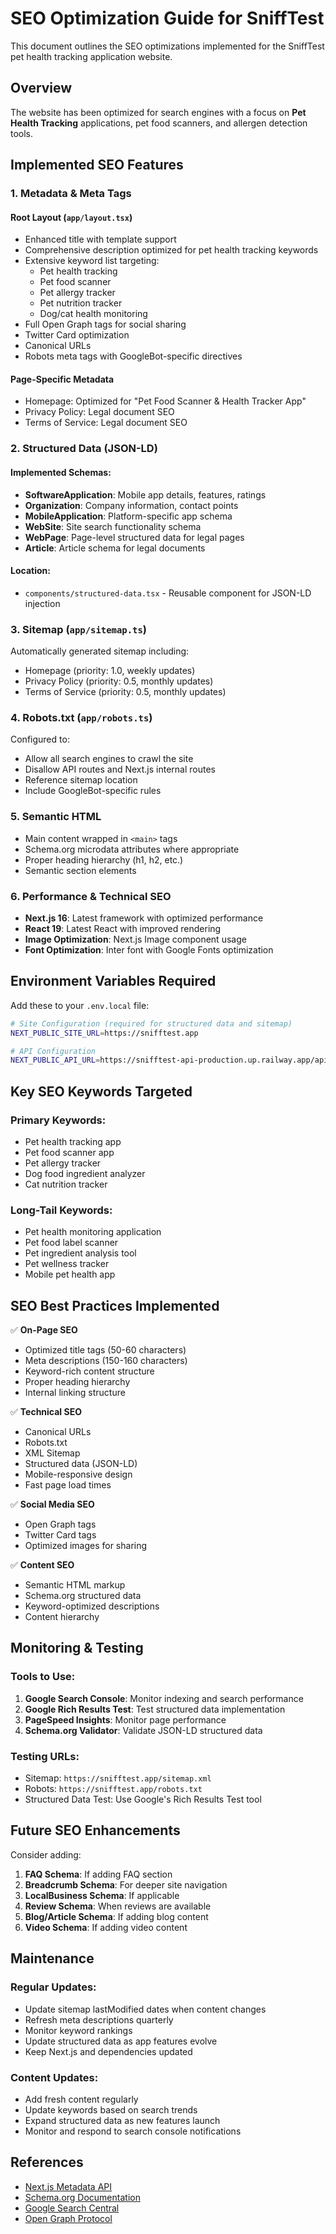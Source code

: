 # SEO Optimization Guide for SniffTest

This document outlines the SEO optimizations implemented for the SniffTest pet health tracking application website.

## Overview

The website has been optimized for search engines with a focus on **Pet Health Tracking** applications, pet food scanners, and allergen detection tools.

## Implemented SEO Features

### 1. Metadata & Meta Tags

#### Root Layout (`app/layout.tsx`)
- Enhanced title with template support
- Comprehensive description optimized for pet health tracking keywords
- Extensive keyword list targeting:
  - Pet health tracking
  - Pet food scanner
  - Pet allergy tracker
  - Pet nutrition tracker
  - Dog/cat health monitoring
- Full Open Graph tags for social sharing
- Twitter Card optimization
- Canonical URLs
- Robots meta tags with GoogleBot-specific directives

#### Page-Specific Metadata
- Homepage: Optimized for "Pet Food Scanner & Health Tracker App"
- Privacy Policy: Legal document SEO
- Terms of Service: Legal document SEO

### 2. Structured Data (JSON-LD)

#### Implemented Schemas:
- **SoftwareApplication**: Mobile app details, features, ratings
- **Organization**: Company information, contact points
- **MobileApplication**: Platform-specific app schema
- **WebSite**: Site search functionality schema
- **WebPage**: Page-level structured data for legal pages
- **Article**: Article schema for legal documents

#### Location:
- `components/structured-data.tsx` - Reusable component for JSON-LD injection

### 3. Sitemap (`app/sitemap.ts`)

Automatically generated sitemap including:
- Homepage (priority: 1.0, weekly updates)
- Privacy Policy (priority: 0.5, monthly updates)
- Terms of Service (priority: 0.5, monthly updates)

### 4. Robots.txt (`app/robots.ts`)

Configured to:
- Allow all search engines to crawl the site
- Disallow API routes and Next.js internal routes
- Reference sitemap location
- Include GoogleBot-specific rules

### 5. Semantic HTML

- Main content wrapped in `<main>` tags
- Schema.org microdata attributes where appropriate
- Proper heading hierarchy (h1, h2, etc.)
- Semantic section elements

### 6. Performance & Technical SEO

- **Next.js 16**: Latest framework with optimized performance
- **React 19**: Latest React with improved rendering
- **Image Optimization**: Next.js Image component usage
- **Font Optimization**: Inter font with Google Fonts optimization

## Environment Variables Required

Add these to your `.env.local` file:

```bash
# Site Configuration (required for structured data and sitemap)
NEXT_PUBLIC_SITE_URL=https://snifftest.app

# API Configuration
NEXT_PUBLIC_API_URL=https://snifftest-api-production.up.railway.app/api/v1
```

## Key SEO Keywords Targeted

### Primary Keywords:
- Pet health tracking app
- Pet food scanner app
- Pet allergy tracker
- Dog food ingredient analyzer
- Cat nutrition tracker

### Long-Tail Keywords:
- Pet health monitoring application
- Pet food label scanner
- Pet ingredient analysis tool
- Pet wellness tracker
- Mobile pet health app

## SEO Best Practices Implemented

✅ **On-Page SEO**
- Optimized title tags (50-60 characters)
- Meta descriptions (150-160 characters)
- Keyword-rich content structure
- Proper heading hierarchy
- Internal linking structure

✅ **Technical SEO**
- Canonical URLs
- Robots.txt
- XML Sitemap
- Structured data (JSON-LD)
- Mobile-responsive design
- Fast page load times

✅ **Social Media SEO**
- Open Graph tags
- Twitter Card tags
- Optimized images for sharing

✅ **Content SEO**
- Semantic HTML markup
- Schema.org structured data
- Keyword-optimized descriptions
- Content hierarchy

## Monitoring & Testing

### Tools to Use:
1. **Google Search Console**: Monitor indexing and search performance
2. **Google Rich Results Test**: Test structured data implementation
3. **PageSpeed Insights**: Monitor page performance
4. **Schema.org Validator**: Validate JSON-LD structured data

### Testing URLs:
- Sitemap: `https://snifftest.app/sitemap.xml`
- Robots: `https://snifftest.app/robots.txt`
- Structured Data Test: Use Google's Rich Results Test tool

## Future SEO Enhancements

Consider adding:
1. **FAQ Schema**: If adding FAQ section
2. **Breadcrumb Schema**: For deeper site navigation
3. **LocalBusiness Schema**: If applicable
4. **Review Schema**: When reviews are available
5. **Blog/Article Schema**: If adding blog content
6. **Video Schema**: If adding video content

## Maintenance

### Regular Updates:
- Update sitemap lastModified dates when content changes
- Refresh meta descriptions quarterly
- Monitor keyword rankings
- Update structured data as app features evolve
- Keep Next.js and dependencies updated

### Content Updates:
- Add fresh content regularly
- Update keywords based on search trends
- Expand structured data as new features launch
- Monitor and respond to search console notifications

## References

- [Next.js Metadata API](https://nextjs.org/docs/app/building-your-application/optimizing/metadata)
- [Schema.org Documentation](https://schema.org/)
- [Google Search Central](https://developers.google.com/search)
- [Open Graph Protocol](https://ogp.me/)

